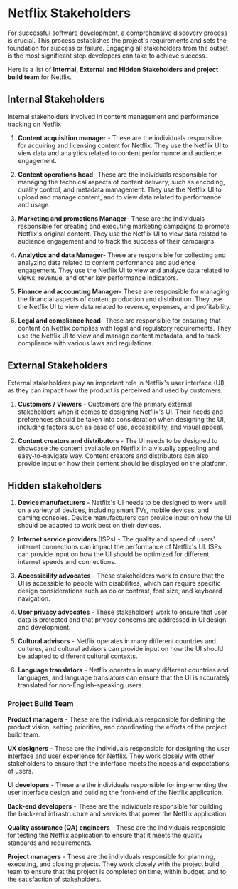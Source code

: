 # **Netflix Stakeholders**

For successful software development, a comprehensive discovery process
is crucial. This process establishes the project's requirements and sets
the foundation for success or failure. Engaging all stakeholders from
the outset is the most significant step developers can take to achieve
success.

Here is a list of **Internal, External and Hidden Stakeholders and
project build team** for Netflix.

## **Internal Stakeholders**

Internal stakeholders involved in content management and performance
tracking on Netflix

1)  **Content acquisition manager** - These are the individuals
    responsible for acquiring and licensing content for Netflix. They
    use the Netflix UI to view data and analytics related to content
    performance and audience engagement.

2)  **Content operations head**- These are the individuals responsible
    for managing the technical aspects of content delivery, such as
    encoding, quality control, and metadata management. They use the
    Netflix UI to upload and manage content, and to view data related to
    performance and usage.

3)  **Marketing and promotions Manager**- These are the individuals
    responsible for creating and executing marketing campaigns to
    promote Netflix's original content. They use the Netflix UI to view
    data related to audience engagement and to track the success of
    their campaigns.

4)  **Analytics and data Manager-** These are responsible for collecting
    and analyzing data related to content performance and
    audience engagement. They use the Netflix UI to view and analyze
    data related to views, revenue, and other key
    performance indicators.

5)  **Finance and accounting Manager-** These are responsible for
    managing the financial aspects of content production
    and distribution. They use the Netflix UI to view data related to
    revenue, expenses, and profitability.

6)  **Legal and compliance head**- These are responsible for ensuring
    that content on Netflix complies with legal and
    regulatory requirements. They use the Netflix UI to view and manage
    content metadata, and to track compliance with various laws
    and regulations.

## **External Stakeholders**

External stakeholders play an important role in Netflix's user interface
(UI), as they can impact how the product is perceived and used by
customers.

1)  **Customers / Viewers** - Customers are the primary external
    stakeholders when it comes to designing Netflix's UI. Their needs
    and preferences should be taken into consideration when designing
    the UI, including factors such as ease of use, accessibility, and
    visual appeal.

2)  **Content creators and distributors** - The UI needs to be designed
    to showcase the content available on Netflix in a visually appealing
    and easy-to-navigate way. Content creators and distributors can also
    provide input on how their content should be displayed on
    the platform.

## **Hidden stakeholders**

1)  **Device manufacturers** - Netflix's UI needs to be designed to work
    well on a variety of devices, including smart TVs, mobile devices,
    and gaming consoles. Device manufacturers can provide input on how
    the UI should be adapted to work best on their devices.

2)  **Internet service providers** (ISPs) - The quality and speed of
    users' internet connections can impact the performance of
    Netflix's UI. ISPs can provide input on how the UI should be
    optimized for different internet speeds and connections.

3)  **Accessibility advocates** - These stakeholders work to ensure that
    the UI is accessible to people with disabilities, which can require
    specific design considerations such as color contrast, font size,
    and keyboard navigation.

4)  **User privacy advocates** - These stakeholders work to ensure that
    user data is protected and that privacy concerns are addressed in UI
    design and development.

5)  **Cultural advisors** - Netflix operates in many different countries
    and cultures, and cultural advisors can provide input on how the UI
    should be adapted to different cultural contexts.

6)  **Language translators** - Netflix operates in many different
    countries and languages, and language translators can ensure that
    the UI is accurately translated for non-English-speaking users.

### **Project Build Team**

**Product managers** - These are the individuals responsible for
defining the product vision, setting priorities, and coordinating the
efforts of the project build team.

**UX designers** - These are the individuals responsible for designing
the user interface and user experience for Netflix. They work closely
with other stakeholders to ensure that the interface meets the needs and
expectations of users.

**UI developers** - These are the individuals responsible for
implementing the user interface design and building the front-end of the
Netflix application.

**Back-end developers** - These are the individuals responsible for
building the back-end infrastructure and services that power the Netflix
application.

**Quality assurance (QA) engineers** - These are the individuals
responsible for testing the Netflix application to ensure that it meets
the quality standards and requirements.

**Project managers** - These are the individuals responsible for
planning, executing, and closing projects. They work closely with the
project build team to ensure that the project is completed on time,
within budget, and to the satisfaction of stakeholders.
